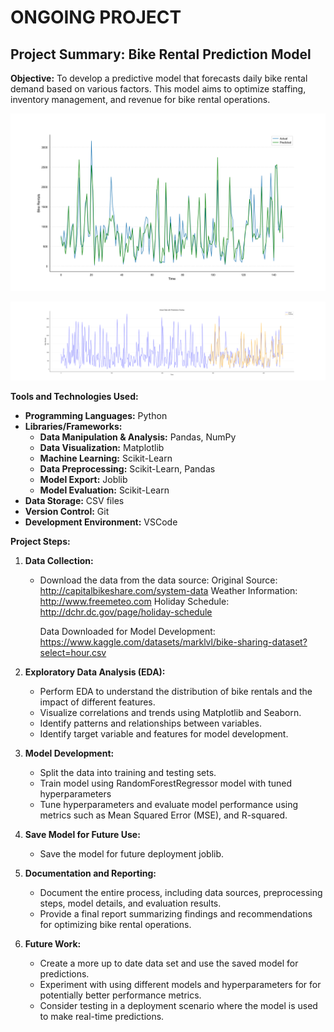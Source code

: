 # ONGOING PROJECT

## Project Summary: Bike Rental Prediction Model

**Objective:**
To develop a predictive model that forecasts daily bike rental demand based on various factors. This model aims to optimize staffing, inventory management, and revenue for bike rental operations.

![](/reports/figures/fig_003_Line_plot_actual_vs_predicted.png)

![](/reports/figures/fig_004_Line_plot_full_actual_vs_predicted.png)

**Tools and Technologies Used:**

- **Programming Languages:** Python
- **Libraries/Frameworks:**
  - **Data Manipulation & Analysis:** Pandas, NumPy
  - **Data Visualization:** Matplotlib
  - **Machine Learning:** Scikit-Learn
  - **Data Preprocessing:** Scikit-Learn, Pandas
  - **Model Export:** Joblib
  - **Model Evaluation:** Scikit-Learn
- **Data Storage:** CSV files
- **Version Control:** Git
- **Development Environment:** VSCode

**Project Steps:**

1. **Data Collection:**
   - Download the data from the data source:
      Original Source: <http://capitalbikeshare.com/system-data>
      Weather Information: <http://www.freemeteo.com>
      Holiday Schedule: <http://dchr.dc.gov/page/holiday-schedule>

      Data Downloaded for Model Development:
      <https://www.kaggle.com/datasets/marklvl/bike-sharing-dataset?select=hour.csv>

2. **Exploratory Data Analysis (EDA):**
   - Perform EDA to understand the distribution of bike rentals and the impact of different features.
   - Visualize correlations and trends using Matplotlib and Seaborn.
   - Identify patterns and relationships between variables.
   - Identify target variable and features for model development.

3. **Model Development:**
   - Split the data into training and testing sets.
   - Train model using RandomForestRegressor model with tuned hyperparameters
   - Tune hyperparameters and evaluate model performance using metrics such as Mean Squared Error (MSE), and R-squared.

4. **Save Model for Future Use:**
   - Save the model for future deployment joblib.

5. **Documentation and Reporting:**
   - Document the entire process, including data sources, preprocessing steps, model details, and evaluation results.
   - Provide a final report summarizing findings and recommendations for optimizing bike rental operations.

6. **Future Work:**
   - Create a more up to date data set and use the saved model for predictions.
   - Experiment with using different models and hyperparameters for for potentially better performance metrics.
   - Consider testing in a deployment scenario where the model is used to make real-time predictions.
